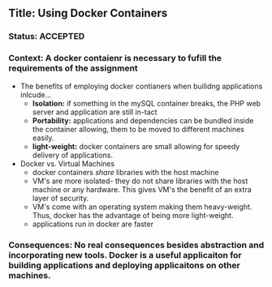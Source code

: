 ## Title: Using Docker Containers 
### Status: ACCEPTED 
### Context: A docker contaienr is necessary to fufill the requirements of the assignment 
* The benefits of employing docker contianers when builidng applications inlcude... 
  * **Isolation:** if something in the mySQL container breaks, the PHP web server and application are still in-tact
  * **Portability:** applications and dependencies can be bundled inside the container allowing, them to be moved to different machines easily. 
  * **light-weight:** docker containers are small allowing for speedy delivery of applications. 
* Docker vs. Virtual Machines 
  * docker containers *share* libraries with the host machine
  * VM's are more isolated- they do not share libraries with the host machine or any hardware. This gives VM's the benefit of an extra layer of security. 
  * VM's come with an operating system making them heavy-weight. Thus, docker has the advantage of being more light-weight. 
  * applications run in docker are faster
 ### Consequences: No real consequences besides abstraction and incorporating new tools. Docker is a useful applicaiton for building applications and deploying applicaitons on other machines. 
